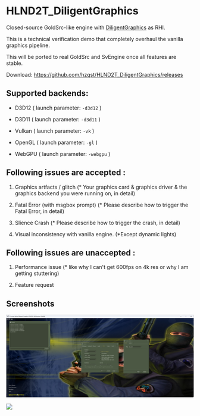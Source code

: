 # HLND2T_DiligentGraphics

Closed-source GoldSrc-like engine with [DiligentGraphics](https://github.com/DiligentGraphics/DiligentEngine) as RHI.

This is a technical verification demo that completely overhaul the vanilla graphics pipeline.

This will be ported to real GoldSrc and SvEngine once all features are stable.

Download: https://github.com/hzqst/HLND2T_DiligentGraphics/releases

## Supported backends:

* D3D12 ( launch parameter: `-d3d12` )

* D3D11 ( launch parameter: `-d3d11` )

* Vulkan ( launch parameter: `-vk` )

* OpenGL ( launch parameter: `-gl` )

* WebGPU ( launch parameter: `-webgpu` )

## Following issues are accepted :

1. Graphics artfacts / glitch (* Your graphics card & graphics driver & the graphics backend you were running on, in detail)

2. Fatal Error (with msgbox prompt) (* Please describe how to trigger the Fatal Error, in detail)

3. Slience Crash (* Please describe how to trigger the crash, in detail)

4. Visual inconsistency with vanilla engine. (*Except dynamic lights)

## Following issues are unaccepted :

1. Performance issue (* like why I can't get 600fps on 4k res or why I am getting stuttering)

2. Feature request

## Screenshots

![](/img/1.png)

![](/img/2.png)